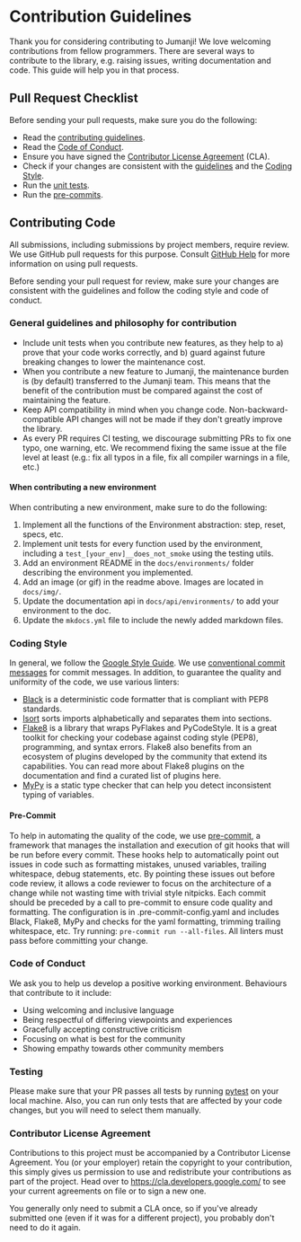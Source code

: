 # Contribution Guidelines

Thank you for considering contributing to Jumanji! We love welcoming contributions from fellow programmers. There are several ways to contribute to the library, e.g. raising issues, writing documentation and code. This guide will help you in that process.

## Pull Request Checklist

Before sending your pull requests, make sure you do the following:
- Read the [contributing guidelines](#Contributing-Code).
- Read the [Code of Conduct](#Code-of-Conduct).
- Ensure you have signed the [Contributor License Agreement](#Contributor-License-Agreement) (CLA).
- Check if your changes are consistent with the [guidelines](#General-guidelines-and-philosophy-for-contribution) and the [Coding Style](#Coding-Style).
- Run the [unit tests](#Testing).
- Run the [pre-commits](#Pre-Commit).

## Contributing Code

All submissions, including submissions by project members, require review.
We use GitHub pull requests for this purpose.
Consult [GitHub Help](https://docs.github.com/en/pull-requests/collaborating-with-pull-requests/proposing-changes-to-your-work-with-pull-requests/about-pull-requests)
for more information on using pull requests.

Before sending your pull request for review, make sure your changes are consistent with the guidelines and follow the coding style and code of conduct.

### General guidelines and philosophy for contribution
- Include unit tests when you contribute new features, as they help to a) prove that your code works correctly, and b) guard against future breaking changes to lower the maintenance cost.
- When you contribute a new feature to Jumanji, the maintenance burden is (by default) transferred to the Jumanji team. This means that the benefit of the contribution must be compared against the cost of maintaining the feature.
- Keep API compatibility in mind when you change code. Non-backward-compatible API changes will not be made if they don't greatly improve the library.
- As every PR requires CI testing, we discourage submitting PRs to fix one typo, one warning, etc. We recommend fixing the same issue at the file level at least (e.g.: fix all typos in a file, fix all compiler warnings in a file, etc.)

#### When contributing a new environment

When contributing a new environment, make sure to do the following:
1. Implement all the functions of the Environment abstraction: step, reset, specs, etc.
2. Implement unit tests for every function used by the environment, including a `test_[your_env]__does_not_smoke` using the testing utils.
3. Add an environment README in the `docs/environments/` folder describing the environment you implemented.
4. Add an image (or gif) in the readme above. Images are located in `docs/img/`.
5. Update the documentation api in `docs/api/environments/` to add your environment to the doc.
6. Update the `mkdocs.yml` file to include the newly added markdown files.


### Coding Style
In general, we follow the [Google Style Guide](https://google.github.io/styleguide/pyguide.html).
We use [conventional commit messages](https://www.conventionalcommits.org/en/v1.0.0/) for commit messages.
In addition, to guarantee the quality and uniformity of the code, we use various linters:

- [Black](https://black.readthedocs.io/en/stable/#) is a deterministic code formatter that is compliant with PEP8 standards.
- [Isort](https://pycqa.github.io/isort/) sorts imports alphabetically and separates them into sections.
- [Flake8](https://flake8.pycqa.org/en/latest/) is a library that wraps PyFlakes and PyCodeStyle. It is a great toolkit for checking your codebase against coding style (PEP8), programming, and syntax errors. Flake8 also benefits from an ecosystem of plugins developed by the community that extend its capabilities. You can read more about Flake8 plugins on the documentation and find a curated list of plugins here.
- [MyPy](https://mypy.readthedocs.io/en/stable/#) is a static type checker that can help you detect inconsistent typing of variables.


#### Pre-Commit
To help in automating the quality of the code, we use [pre-commit](https://pre-commit.com/), a framework that manages the installation and execution of git hooks that will be run before every commit. These hooks help to automatically point out issues in code such as formatting mistakes, unused variables, trailing whitespace, debug statements, etc. By pointing these issues out before code review, it allows a code reviewer to focus on the architecture of a change while not wasting time with trivial style nitpicks. Each commit should be preceded by a call to pre-commit to ensure code quality and formatting. The configuration is in .pre-commit-config.yaml and includes Black, Flake8, MyPy and checks for the yaml formatting, trimming trailing whitespace, etc.
Try running: `pre-commit run --all-files`. All linters must pass before committing your change.

### Code of Conduct
We ask you to help us develop a positive working environment. Behaviours that contribute to it include:

* Using welcoming and inclusive language
* Being respectful of differing viewpoints and experiences
* Gracefully accepting constructive criticism
* Focusing on what is best for the community
* Showing empathy towards other community members

### Testing
Please make sure that your PR passes all tests by running [pytest](https://docs.pytest.org/en/latest/) on your local machine.
Also, you can run only tests that are affected by your code changes, but you will need to select them manually.

### Contributor License Agreement
Contributions to this project must be accompanied by a Contributor License Agreement.
You (or your employer) retain the copyright to your contribution, this simply gives us permission to use and
redistribute your contributions as part of the project. Head over to https://cla.developers.google.com/ to
see your current agreements on file or to sign a new one.

You generally only need to submit a CLA once, so if you've already submitted one
(even if it was for a different project), you probably don't need to do it again.
